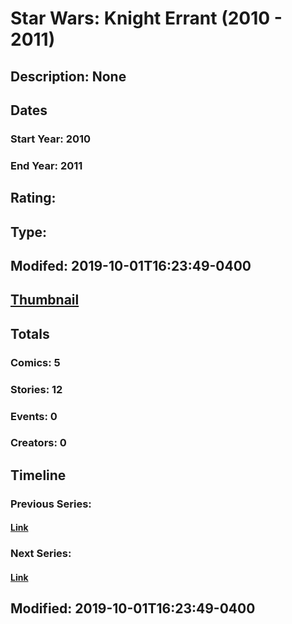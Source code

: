 # Star Wars: Knight Errant (2010 - 2011)
## Description: None
## Dates
### Start Year: 2010
### End Year: 2011
## Rating: 
## Type: 
## Modifed: 2019-10-01T16:23:49-0400
## [Thumbnail](http://i.annihil.us/u/prod/marvel/i/mg/a/10/5d937d8c7d1a8.jpg)
## Totals
### Comics: 5
### Stories: 12
### Events: 0
### Creators: 0
## Timeline
### Previous Series: 
#### [Link]()
### Next Series: 
#### [Link]()
## Modified: 2019-10-01T16:23:49-0400